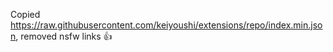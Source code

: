 Copied https://raw.githubusercontent.com/keiyoushi/extensions/repo/index.min.json, removed nsfw links 👍
